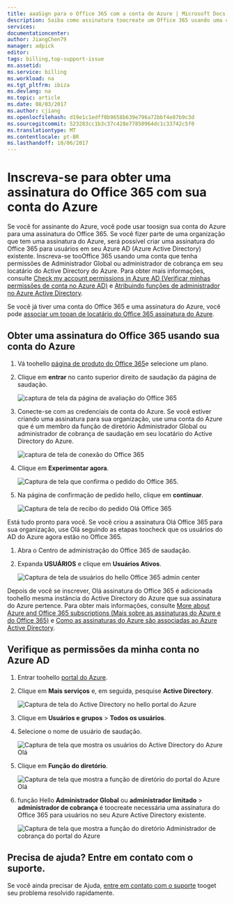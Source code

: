 ```yaml
---
title: aaaSign para o Office 365 com a conta do Azure | Microsoft Docs
description: Saiba como assinatura toocreate um Office 365 usando uma conta do Azure
services: 
documentationcenter: 
author: JiangChen79
manager: adpick
editor: 
tags: billing,top-support-issue
ms.assetid: 
ms.service: billing
ms.workload: na
ms.tgt_pltfrm: ibiza
ms.devlang: na
ms.topic: article
ms.date: 08/03/2017
ms.author: cjiang
ms.openlocfilehash: d19e1c1edff0b9658b639e796a72bbf4e87b9c3d
ms.sourcegitcommit: 523283cc1b3c37c428e77850964dc1c33742c5f0
ms.translationtype: MT
ms.contentlocale: pt-BR
ms.lasthandoff: 10/06/2017
---
```

# <a name="sign-up-for-an-office-365-subscription-with-your-azure-account"></a>Inscreva-se para obter uma assinatura do Office 365 com sua conta do Azure
Se você for assinante do Azure, você pode usar toosign sua conta do Azure para uma assinatura do Office 365. Se você fizer parte de uma organização que tem uma assinatura do Azure, será possível criar uma assinatura do Office 365 para usuários em seu Azure AD (Azure Active Directory) existente. Inscreva-se tooOffice 365 usando uma conta que tenha permissões de Administrador Global ou administrador de cobrança em seu locatário do Active Directory do Azure. Para obter mais informações, consulte [Check my account permissions in Azure AD (Verificar minhas permissões de conta no Azure AD)](#RoleInAzureAD) e [Atribuindo funções de administrador no Azure Active Directory](../active-directory/active-directory-assign-admin-roles.md).

Se você já tiver uma conta do Office 365 e uma assinatura do Azure, você pode [associar um tooan de locatário do Office 365 assinatura do Azure](billing-add-office-365-tenant-to-azure-subscription.md).

## <a name="get-an-office-365-subscription-by-using-your-azure-account"></a>Obter uma assinatura do Office 365 usando sua conta do Azure

1. Vá toohello [página de produto do Office 365](https://products.office.com/business)e selecione um plano.
2. Clique em **entrar** no canto superior direito de saudação da página de saudação.

    ![captura de tela da página de avaliação do Office 365](./media/billing-use-existing-azure-account-office-365-subscription/12-office-365-trial-page.png)
3. Conecte-se com as credenciais de conta do Azure. Se você estiver criando uma assinatura para sua organização, use uma conta do Azure que é um membro da função de diretório Administrador Global ou administrador de cobrança de saudação em seu locatário do Active Directory do Azure.

    ![captura de tela de conexão do Office 365](./media/billing-use-existing-azure-account-office-365-subscription/13-office-365-sign-in.png)
4. Clique em **Experimentar agora**.

    ![Captura de tela que confirma o pedido do Office 365.](./media/billing-use-existing-azure-account-office-365-subscription/14-office-365-confirm-your-order.png)
5. Na página de confirmação de pedido hello, clique em **continuar**.

    ![Captura de tela de recibo do pedido Olá Office 365](./media/billing-use-existing-azure-account-office-365-subscription/15-office-365-order-receipt.png)

Está tudo pronto para você. Se você criou a assinatura Olá Office 365 para sua organização, use Olá seguindo as etapas toocheck que os usuários do AD do Azure agora estão no Office 365.

1. Abra o Centro de administração do Office 365 de saudação.
2. Expanda **USUÁRIOS** e clique em **Usuários Ativos**.

    ![Captura de tela de usuários do hello Office 365 admin center](./media/billing-use-existing-azure-account-office-365-subscription/16-office-365-admin-center-users.png)

Depois de você se inscrever, Olá assinatura do Office 365 é adicionada toohello mesma instância do Active Directory do Azure que sua assinatura do Azure pertence. Para obter mais informações, consulte [More about Azure and Office 365 subscriptions (Mais sobre as assinaturas do Azure e do Office 365)](billing-use-existing-office-365-account-azure-subscription.md#more-about-subs) e [Como as assinaturas do Azure são associadas ao Azure Active Directory](../active-directory/active-directory-how-subscriptions-associated-directory.md).

## <a id="RoleInAzureAD"></a>Verifique as permissões da minha conta no Azure AD
1. Entrar toohello [portal do Azure](https://portal.azure.com/).
2. Clique em **Mais serviços** e, em seguida, pesquise **Active Directory**.

    ![Captura de tela do Active Directory no hello portal do Azure](./media/billing-use-existing-azure-account-office-365-subscription/billing-more-services-active-directory.png)
3. Clique em **Usuários e grupos** > **Todos os usuários**.
4. Selecione o nome de usuário de saudação. 

    ![Captura de tela que mostra os usuários do Active Directory do Azure Olá](./media/billing-use-existing-azure-account-office-365-subscription/billing-users-groups.png)

5. Clique em **Função do diretório**.
  
    ![Captura de tela que mostra a função de diretório do portal do Azure Olá](./media/billing-use-existing-azure-account-office-365-subscription/billing-user-directory-role.png)
6.  função Hello **Administrador Global** ou **administrador limitado** > **administrador de cobrança** é toocreate necessária uma assinatura do Office 365 para usuários no seu Azure Active Directory existente.

    ![Captura de tela que mostra a função do diretório Administrador de cobrança do portal do Azure](./media/billing-use-existing-azure-account-office-365-subscription/billing-directoryrole-limited.png)

## <a name="need-help-contact-support"></a>Precisa de ajuda? Entre em contato com o suporte.
Se você ainda precisar de Ajuda, [entre em contato com o suporte](https://portal.azure.com/?#blade/Microsoft_Azure_Support/HelpAndSupportBlade) tooget seu problema resolvido rapidamente. 
